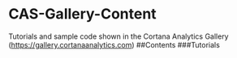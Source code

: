 # CAS-Gallery-Content
Tutorials and sample code shown in the Cortana Analytics Gallery (https://gallery.cortanaanalytics.com)
##Contents
###Tutorials
